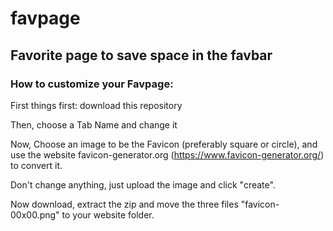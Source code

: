 # favpage
## Favorite page to save space in the favbar

### How to customize your Favpage:

First things first: download this repository

Then, choose a Tab Name and change it

Now, Choose an image to be the Favicon (preferably square or circle), and use the website favicon-generator.org (https://www.favicon-generator.org/) to convert it.

Don't change anything, just upload the image and click "create".

Now download, extract the zip and move the three files "favicon-00x00.png" to your website folder.